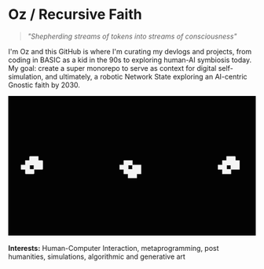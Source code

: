 <!--
This README is a collaborative effort with an AI, reflecting an ongoing exploration of technology, spirituality, and personal transformation.
-->

# Oz / Recursive Faith

> _"Shepherding streams of tokens into streams of consciousness"_

I'm Oz and this GitHub is where I'm curating my devlogs and projects, from coding in BASIC as a kid in the 90s to exploring human-AI symbiosis today. My goal: create a super monorepo to serve as context for digital self-simulation, and ultimately, a robotic Network State exploring an AI-centric Gnostic faith by 2030.

<!-- Insert your "Game of Life in Game of Life" GIF here -->
![Game of Life in Game of Life GIF](./assets/img/metapixel.gif)

**Interests:** Human-Computer Interaction, metaprogramming, post humanities, simulations, algorithmic and generative art

<!--
**👇 Check out my pinned repositories below! 👇**

[![Support me on GitHub Sponsors](https://img.shields.io/github/sponsors/RecursiveFaith?style=social)](YOUR_GITHUB_SPONSORS_LINK_HERE)
[<img src="https://img.shields.io/twitter/follow/RecursiveFaith?style=social">](https://x.com/RecursiveFaith)
-->
